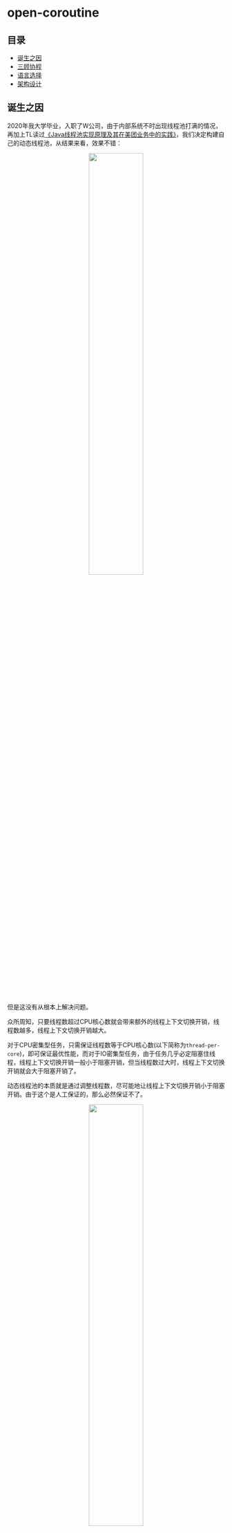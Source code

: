 # open-coroutine

## 目录

- [诞生之因](#诞生之因)
- [三顾协程](#三顾协程)
- [语言选择](#语言选择)
- [架构设计](#架构设计)

## 诞生之因

2020年我大学毕业，入职了W公司，由于内部系统不时出现线程池打满的情况，再加上TL读过[《Java线程池实现原理及其在美团业务中的实践》](https://tech.meituan.com/2020/04/02/java-pooling-pratice-in-meituan.html)，我们决定构建自己的动态线程池，从结果来看，效果不错：

<div style="text-align: center;">
    <img src="img/begin.jpg" width="50%">
</div>

但是这没有从根本上解决问题。

众所周知，只要线程数超过CPU核心数就会带来额外的线程上下文切换开销，线程数越多，线程上下文切换开销越大。

对于CPU密集型任务，只需保证线程数等于CPU核心数(以下简称为`thread-per-core`)，即可保证最优性能，而对于IO密集型任务，由于任务几乎必定阻塞住线程，线程上下文切换开销一般小于阻塞开销，但当线程数过大时，线程上下文切换开销就会大于阻塞开销了。

动态线程池的本质就是通过调整线程数，尽可能地让线程上下文切换开销小于阻塞开销。由于这个是人工保证的，那么必然保证不了。

<div style="text-align: center;">
    <img src="img/run.jpg" width="50%">
</div>

那么有没有一种技术能够在保证`thread-per-core`的前提下，执行IO密集型任务性能不输多线程呢？

答案是NIO，但仍存在一些限制或者不友好的地方：

1. NIO API使用起来较为复杂；
2. `Thread.sleep()`等阻塞调用会阻塞线程；
3. 无法实现任务间的公平调度(假设CPU时间片为1s，有100个任务，公平调度指每个任务都能公平地占用到10ms的时间片，而整个1s的大时间片不yield)；

1还可以克服，2和3是硬伤，其实如果能够实现3，RPC框架们也不用搞太多线程，只要`thread-per-core`即可。

有没有能够在保证`thread-per-core`、执行IO密集型任务性能不输多线程的前提下，使用还十分简单的技术呢？

`协程`慢慢进入了我的视野。

## 三顾协程

一开始玩协程，出于学习成本的考虑，首先选择的是`kotlin`，但当我发现kotlin的协程使用`Thread.sleep()`会阻塞线程后，果断把方向调整为`golang`，大概2周后：

<div style="text-align: center;">
    <img src="img/good.jpeg" width="50%">
</div>

协程技术哪家强，编程语言找golang。

然而随着更深入的学习，我发现几个`goroutine`的不足：

1. 不是严格的`thread-per-core`，`goroutine`运行时也是由线程池来支撑的，而这个线程池的最大线程为`256`，这个数字可比`thread-per-core`的线程数大得多；
2. 抢占调度会打断正在运行的系统调用，如果这个系统调用需要很长时间才能完成，显然会被打断多次，整体性能反而降低；
3. `goroutine`的确做到了高性能，但离极限性能有明显差距(c/c++协程库的性能甚至到了goroutine的1.5倍)；

带着遗憾，我开始继续研究c/c++的协程库，发现它们要么是只做了hook(后面再详细解释)，要么只做了任务窃取，而最令人失望的是：没有一个协程库实现了`抢占调度`。

没办法，看样子只能自己干了。

<div style="text-align: center;">
    <img src="img/just_do_it.jpg" width="100%">
</div>

## 语言选择

既然决定造轮子，那么需要选择开发轮子的语言。

之前研究c协程库时，有看到大佬已经尝试过用c写动态链接库、然后java通过jni去调这种方式，最终失败了，具体原因得深入JVM源码才能得知，对鄙人来说太高深，告辞，因此排除掉java/kotlin等JVM字节码语言。

显然，用golang再去实现一个goroutine，且不说其复杂程度完全不亚于深入JVM源码，而且即使真的做出来，也不可能有人愿意在生产环境使用，因此排除golang。

到目前为止还剩下c/c++/rust 3位选手。

c语言由于其语法古老，需要编写巨量代码，对个人开发者不太友好，排除。

c++使用还算方便，表达力强，一开始咱就打算用c++写的，但是写着写着发现几个问题：

1. 需要不停地写cmake，告诉系统怎么编译它，有些麻烦；
2. 如果要用别人写的类库，把代码拉下来，放到自己项目里，然后需要耗费大量时间来通过编译。如果别人依赖的库没有其他依赖还好，一旦有其他依赖，那么它依赖的依赖，也得按照刚才说的步骤处理，这就十分麻烦了。

<div style="text-align: center;">
    <img src="img/what_else_can_I_say.jpg" width="50%">
    <img src="img/rust.jpeg" width="100%">
</div>

## 架构设计

以下都是todo

## 底层选型

## 调度器

## 时间轮

## 任务窃取

## 抢占调度

## EventLoop

## JoinHandle

## 系统调用钩子

## 再次封装

## 极简属性宏

## 发布之后
